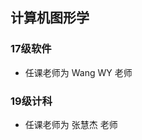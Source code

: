 <!--
 * @Author: Lili Liang
 * @Date: 2021-03-12 22:15:31
 * @LastEditTime: 2021-03-12 22:16:07
 * @LastEditors: your name
 * @Description: In User Settings Edit
 * @FilePath: \NENU-Courses\计算机图形学\README.md
-->
## 计算机图形学
### 17级软件
- 任课老师为 Wang WY 老师
### 19级计科
- 任课老师为 张慧杰 老师
